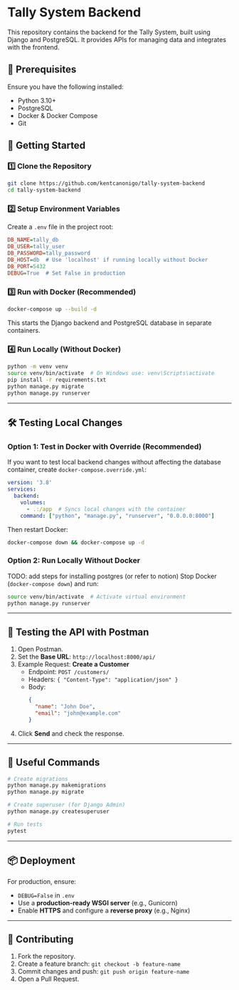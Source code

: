 # Tally System Backend

This repository contains the backend for the Tally System, built using Django and PostgreSQL. It provides APIs for managing data and integrates with the frontend.

## 📌 Prerequisites
Ensure you have the following installed:
- Python 3.10+
- PostgreSQL
- Docker & Docker Compose
- Git

## 🚀 Getting Started

### 1️⃣ **Clone the Repository**
```sh
git clone https://github.com/kentcanonigo/tally-system-backend
cd tally-system-backend
```

### 2️⃣ **Setup Environment Variables**
Create a `.env` file in the project root:
```ini
DB_NAME=tally_db
DB_USER=tally_user
DB_PASSWORD=tally_password
DB_HOST=db  # Use 'localhost' if running locally without Docker
DB_PORT=5432
DEBUG=True  # Set False in production
```

### 3️⃣ **Run with Docker (Recommended)**
```sh
docker-compose up --build -d
```
This starts the Django backend and PostgreSQL database in separate containers.

### 4️⃣ **Run Locally (Without Docker)**
```sh
python -m venv venv
source venv/bin/activate  # On Windows use: venv\Scripts\activate
pip install -r requirements.txt
python manage.py migrate
python manage.py runserver
```

---

## 🛠️ **Testing Local Changes**

### **Option 1: Test in Docker with Override (Recommended)**
If you want to test local backend changes without affecting the database container, create `docker-compose.override.yml`:
```yaml
version: '3.8'
services:
  backend:
    volumes:
      - .:/app  # Syncs local changes with the container
    command: ["python", "manage.py", "runserver", "0.0.0.0:8000"]
```
Then restart Docker:
```sh
docker-compose down && docker-compose up -d
```

### **Option 2: Run Locally Without Docker**
TODO: add steps for installing postgres (or refer to notion)
Stop Docker (`docker-compose down`) and run:
```sh
source venv/bin/activate  # Activate virtual environment
python manage.py runserver
```

---

## 🧪 **Testing the API with Postman**
1. Open Postman.
2. Set the **Base URL**: `http://localhost:8000/api/`
3. Example Request: **Create a Customer**
   - Endpoint: `POST /customers/`
   - Headers: `{ "Content-Type": "application/json" }`
   - Body:
     ```json
     {
       "name": "John Doe",
       "email": "john@example.com"
     }
     ```
4. Click **Send** and check the response.

---

## 🔄 **Useful Commands**
```sh
# Create migrations
python manage.py makemigrations
python manage.py migrate

# Create superuser (for Django Admin)
python manage.py createsuperuser

# Run tests
pytest
```

---

## 📦 **Deployment**
For production, ensure:
- `DEBUG=False` in `.env`
- Use a **production-ready WSGI server** (e.g., Gunicorn)
- Enable **HTTPS** and configure a **reverse proxy** (e.g., Nginx)

---

## 📜 **Contributing**
1. Fork the repository.
2. Create a feature branch: `git checkout -b feature-name`
3. Commit changes and push: `git push origin feature-name`
4. Open a Pull Request.
